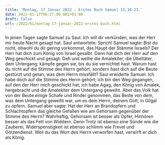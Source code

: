 ```yaml
---
title: 'Montag, 17 Januar 2022 : Erstes Buch Samuel 15,16-23.'
date: 2022-01-17T06:27:00.001+01:00
draft: false
url: /2022/01/montag-17-januar-2022-erstes-buch.html
---
```


In jenen Tagen sagte Samuel zu Saul: Ich will dir verkünden, was der Herr mir heute Nacht gesagt hat. Saul antwortete: Sprich! Samuel sagte: Bist du nicht, obwohl du dir gering vorkommst, das Haupt der Stämme Israels? Der Herr hat dich zum König von Israel gesalbt. Dann hat dich der Herr auf den Weg geschickt und gesagt: Geh und weihe die Amalekiter, die Übeltäter, dem Untergang; kämpfe gegen sie, bis du sie vernichtet hast. Warum hast du nicht auf die Stimme des Herrn gehört, sondern hast dich auf die Beute gestürzt und getan, was dem Herrn missfällt? Saul erwiderte Samuel: Ich habe doch auf die Stimme des Herrn gehört; ich bin den Weg gegangen, auf den der Herr mich geschickt hat; ich habe Agag, den König von Amalek, hergebracht und die Amalekiter dem Untergang geweiht. Aber das Volk hat von der Beute einige Schafe und Rinder genommen, das Beste von dem, was dem Untergang geweiht war, um es dem Herrn, deinem Gott, in Gilgal zu opfern. Samuel aber sagte: Hat der Herr an Brandopfern und Schlachtopfern das gleiche Gefallen wie am Gehorsam gegenüber der Stimme des Herrn? Wahrhaftig, Gehorsam ist besser als Opfer, Hinhören besser als das Fett von Widdern. Denn Trotz ist ebenso eine Sünde wie die Zauberei, Widerspenstigkeit ist ebenso schlimm wie Frevel und Götzendienst. Weil du das Wort des Herrn verworfen hast, verwirft er dich als König.